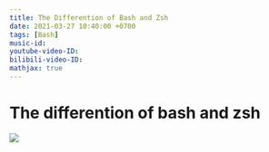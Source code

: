 ```yaml
---
title: The Differention of Bash and Zsh
date: 2021-03-27 10:40:00 +0700
tags: [Bash]
music-id: 
youtube-video-ID: 
bilibili-video-ID: 
mathjax: true
---
```


# The differention of bash and zsh
![](https://user-images.githubusercontent.com/19240091/112726096-8cf8b100-8f56-11eb-9ca7-e577d1a03c72.png)

